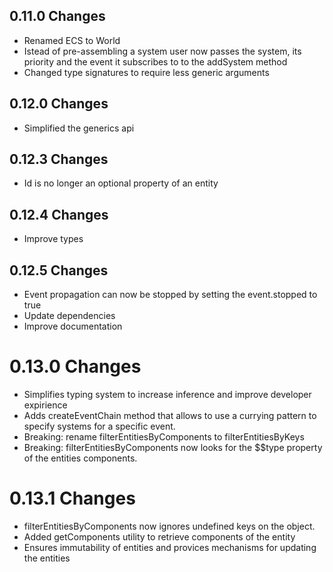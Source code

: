 

## 0.11.0 Changes
- Renamed ECS to World
- Istead of pre-assembling a system user now passes the system, its priority and the event it subscribes to to the addSystem method
- Changed type signatures to require less generic arguments

## 0.12.0 Changes
- Simplified the generics api

## 0.12.3 Changes
- Id is no longer an optional property of an entity

## 0.12.4 Changes
- Improve types

## 0.12.5 Changes
- Event propagation can now be stopped by setting the event.stopped to true
- Update dependencies
- Improve documentation 

 # 0.13.0 Changes
 - Simplifies typing system to increase inference and improve developer expirience
 - Adds createEventChain method that allows to use a currying pattern to specify systems for a specific event.
 - Breaking: rename filterEntitiesByComponents to filterEntitiesByKeys
 - Breaking: filterEntitiesByComponents now looks for the $$type property of the entities components.

# 0.13.1 Changes
 -  filterEntitiesByComponents now ignores undefined keys on the object.
 -  Added getComponents utility to retrieve components of the entity
 -  Ensures immutability of entities and provices mechanisms for updating the entities

